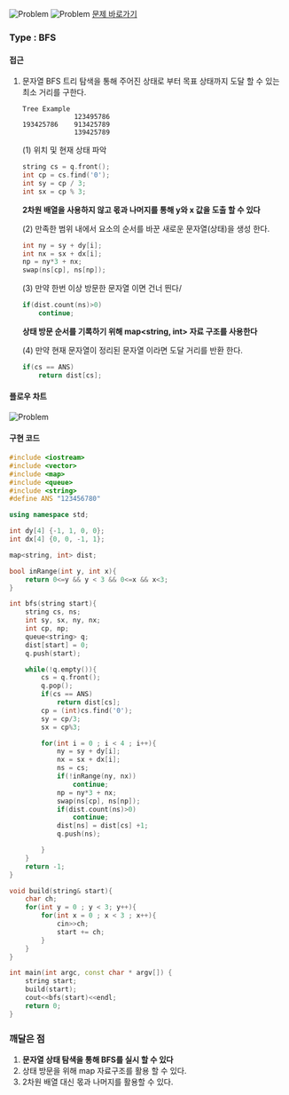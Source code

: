 ![Problem](https://github.com/seongjinkime/problem-solving/blob/master/images/1525_1.png)
![Problem](https://github.com/seongjinkime/problem-solving/blob/master/images/1525_2.png)
[문제 바로가기](https://www.acmicpc.net/problem/1525)
### Type :  BFS


#### 접근

1. 문자열 BFS 트리 탐색을 통해 주어진 상태로 부터 목표 상태까지 도달 할 수 있는 최소 거리를 구한다.  
    ```
    Tree Example
                 123495786
    193425786    913425789
                 139425789
    ```
    (1) 위치 및 현재 상태 파악
    ```cpp
    string cs = q.front();
    int cp = cs.find('0');
    int sy = cp / 3;
    int sx = cp % 3;
    ```
    **2차원 배열을 사용하지 않고 몫과 나머지를 통해 y와 x 값을 도출 할 수 있다**

    (2) 만족한 범위 내에서 요소의 순서를 바꾼 새로운 문자열(상태)을 생성 한다.
    ```cpp
    int ny = sy + dy[i];
    int nx = sx + dx[i];
    np = ny*3 + nx;
    swap(ns[cp], ns[np]);
    ```
    (3) 만약 한번 이상 방문한 문자열 이면 건너 띈다/
    ```cpp
    if(dist.count(ns)>0)
        continue;
    ```
    **상태 방문 순서를 기록하기 위해 map<string, int> 자료 구조를 사용한다**

    (4) 만약 현재 문자열이 정리된 문자열 이라면 도달 거리를 반환 한다.
    ```cpp
    if(cs == ANS)
        return dist[cs];
    ```
#### 플로우 차트
![Problem](https://github.com/seongjinkime/problem-solving/blob/master/images/1525_bfs.png)

#### 구현 코드
```cpp
#include <iostream>
#include <vector>
#include <map>
#include <queue>
#include <string>
#define ANS "123456780"

using namespace std;

int dy[4] {-1, 1, 0, 0};
int dx[4] {0, 0, -1, 1};

map<string, int> dist;

bool inRange(int y, int x){
    return 0<=y && y < 3 && 0<=x && x<3;
}

int bfs(string start){
    string cs, ns;
    int sy, sx, ny, nx;
    int cp, np;
    queue<string> q;
    dist[start] = 0;
    q.push(start);

    while(!q.empty()){
        cs = q.front();
        q.pop();
        if(cs == ANS)
            return dist[cs];
        cp = (int)cs.find('0');
        sy = cp/3;
        sx = cp%3;

        for(int i = 0 ; i < 4 ; i++){
            ny = sy + dy[i];
            nx = sx + dx[i];
            ns = cs;
            if(!inRange(ny, nx))
                continue;
            np = ny*3 + nx;
            swap(ns[cp], ns[np]);
            if(dist.count(ns)>0)
                continue;
            dist[ns] = dist[cs] +1;
            q.push(ns);

        }
    }
    return -1;
}

void build(string& start){
    char ch;
    for(int y = 0 ; y < 3; y++){
        for(int x = 0 ; x < 3 ; x++){
            cin>>ch;
            start += ch;
        }
    }
}

int main(int argc, const char * argv[]) {
    string start;
    build(start);
    cout<<bfs(start)<<endl;
    return 0;
}

```

### 깨달은 점
1. **문자열 상태 탐색을 통해 BFS를 실시 할 수 있다**
2. 상태 방문을 위해 map 자료구조를 활용 할 수 있다.
3. 2차원 배열 대신 몫과 나머지를 활용할 수 있다.
